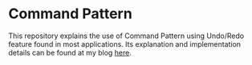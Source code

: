 # Command Pattern

This repository explains the use of Command Pattern using Undo/Redo feature found in most applications. Its explanation and implementation details can be found at my blog [here](https://skyvastern.com/command-pattern/).
